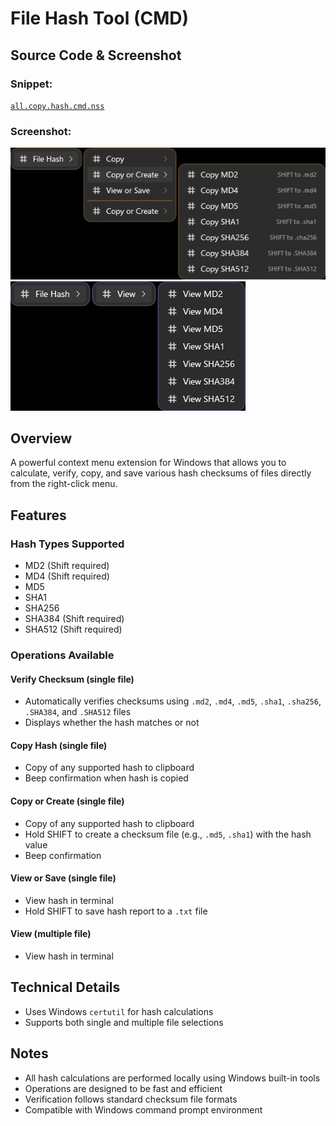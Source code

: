 # File Hash Tool (CMD)

## Source Code & Screenshot

### Snippet:
[`all.copy.hash.cmd.nss`](/ex3.multifunction/all.copy.hash.cmd.nss)

### Screenshot:
![Screenshot 1](/ex3.multifunction/all.copy.hash.cmd.1.png)
![Screenshot 2](/ex3.multifunction/all.copy.hash.cmd.2.png)

## Overview
A powerful context menu extension for Windows that allows you to calculate, verify, copy, and save various hash checksums of files directly from the right-click menu.

## Features

### Hash Types Supported
- MD2 (Shift required)
- MD4 (Shift required)
- MD5
- SHA1
- SHA256
- SHA384 (Shift required)
- SHA512 (Shift required)

### Operations Available

#### Verify Checksum (single file)
- Automatically verifies checksums using `.md2`, `.md4`, `.md5`, `.sha1`, `.sha256`, `.SHA384`, and `.SHA512` files
- Displays whether the hash matches or not

#### Copy Hash (single file)
- Copy of any supported hash to clipboard
- Beep confirmation when hash is copied

#### Copy or Create (single file)
- Copy of any supported hash to clipboard
- Hold SHIFT to create a checksum file (e.g., `.md5`, `.sha1`) with the hash value
- Beep confirmation

#### View or Save (single file)
- View hash in terminal
- Hold SHIFT to save hash report to a `.txt` file

#### View (multiple file)
- View hash in terminal

## Technical Details
- Uses Windows `certutil` for hash calculations
- Supports both single and multiple file selections

## Notes
- All hash calculations are performed locally using Windows built-in tools
- Operations are designed to be fast and efficient
- Verification follows standard checksum file formats
- Compatible with Windows command prompt environment